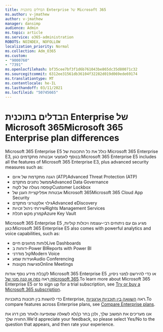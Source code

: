 ```yaml
---
title: הבדלים בתוכנית Enterprise של Microsoft 365
ms.author: v-jmathew
author: v-jmathew
manager: dansimp
audience: Admin
ms.topic: article
ms.service: o365-administration
ROBOTS: NOINDEX, NOFOLLOW
localization_priority: Normal
ms.collection: Adm_O365
ms.custom:
- "9000760"
- "7391"
ms.openlocfilehash: bf35cee7bf3f1d6b761043be865dc35d80071c32
ms.sourcegitcommit: 6312ee31561db36104f32282d019d069ede69174
ms.translationtype: MT
ms.contentlocale: he-IL
ms.lasthandoff: 03/11/2021
ms.locfileid: "50745665"
---
```

# <a name="microsoft-365-enterprise-plan-differences"></a><span data-ttu-id="70502-102">הבדלים בתוכנית Enterprise של Microsoft 365</span><span class="sxs-lookup"><span data-stu-id="70502-102">Microsoft 365 Enterprise plan differences</span></span>

<span data-ttu-id="70502-103">Microsoft 365 Enterprise E5 כולל את כל התכונות של Microsoft 365 Enterprise E3, בנוסף לאמצעי אבטחה מתקדמים כגון:</span><span class="sxs-lookup"><span data-stu-id="70502-103">Microsoft 365 Enterprise E5 includes all the features of Microsoft 365 Enterprise E3, plus advanced security measures such as:</span></span>

- <span data-ttu-id="70502-104">הגנה מתקדמת של איום (ATP)</span><span class="sxs-lookup"><span data-stu-id="70502-104">Advanced Threat Protection (ATP)</span></span>
- <span data-ttu-id="70502-105">ממשל נתונים מתקדם</span><span class="sxs-lookup"><span data-stu-id="70502-105">Advanced Data Governance</span></span>
- <span data-ttu-id="70502-106">קופסה נעולה של לקוח</span><span class="sxs-lookup"><span data-stu-id="70502-106">Customer Lockbox</span></span>
- <span data-ttu-id="70502-107">אבטחת אפליקציית הענן של Microsoft 365</span><span class="sxs-lookup"><span data-stu-id="70502-107">Microsoft 365 Cloud App Security</span></span>
- <span data-ttu-id="70502-108">גילוי אלקטרוני מתקדם</span><span class="sxs-lookup"><span data-stu-id="70502-108">Advanced eDiscovery</span></span>
- <span data-ttu-id="70502-109">שירותי ניהול זכויות</span><span class="sxs-lookup"><span data-stu-id="70502-109">Rights Management Services</span></span>
- <span data-ttu-id="70502-110">קמרון מקש תכלת</span><span class="sxs-lookup"><span data-stu-id="70502-110">Azure Key Vault</span></span>

<span data-ttu-id="70502-111">Microsoft 365 Enterprise E5 מגיע גם עם ניתוחים רבי-עוצמה ויכולות קוליות, כגון:</span><span class="sxs-lookup"><span data-stu-id="70502-111">Microsoft 365 Enterprise E5 also comes with powerful analytics and voice capabilities, such as:</span></span>

- <span data-ttu-id="70502-112">לוחות מחוונים חיים</span><span class="sxs-lookup"><span data-stu-id="70502-112">Live Dashboards</span></span>
- <span data-ttu-id="70502-113">דוחות ב-Power BI</span><span class="sxs-lookup"><span data-stu-id="70502-113">Reports with Power BI</span></span>
- <span data-ttu-id="70502-114">קול מודרני</span><span class="sxs-lookup"><span data-stu-id="70502-114">Modern Voice</span></span>
- <span data-ttu-id="70502-115">ועידות שמע</span><span class="sxs-lookup"><span data-stu-id="70502-115">Audio Conferencing</span></span>
- <span data-ttu-id="70502-116">פגישות מקוונות</span><span class="sxs-lookup"><span data-stu-id="70502-116">Online Meetings</span></span>

<span data-ttu-id="70502-117">לקבלת מידע נוסף אודות Microsoft 365 Enterprise E5 או כדי להירשם למנוי ניסיון, ראה [נסה או קנה מנוי של microsoft 365](https://go.microsoft.com/fwlink/?linkid=2099673).</span><span class="sxs-lookup"><span data-stu-id="70502-117">To learn more about Microsoft 365 Enterprise E5 or to sign up for a trial subscription, see [Try or buy a Microsoft 365 subscription](https://go.microsoft.com/fwlink/?linkid=2099673).</span></span>

<span data-ttu-id="70502-118">כדי להשוות בין תכונות בתוכניות Enterprise, ראה [השוואה בין תוכניות ארגוניות](https://go.microsoft.com/fwlink/?linkid=2097200).</span><span class="sxs-lookup"><span data-stu-id="70502-118">To compare features across Enterprise plans, see [Compare Enterprise plans](https://go.microsoft.com/fwlink/?linkid=2097200).</span></span>

<span data-ttu-id="70502-119">אנו מעריכים את המשוב שלך, ולכן בחר כן/לא לשאלה שמופיעה ולאחר מכן דרג את החוויה שלך.</span><span class="sxs-lookup"><span data-stu-id="70502-119">We'd appreciate your feedback, so please select Yes/No to the question that appears, and then rate your experience.</span></span>
